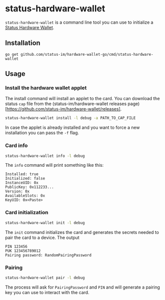 # status-hardware-wallet

`status-hardware-wallet` is a command line tool you can use to initialize a [Status Hardware Wallet](https://github.com/status-im/hardware-wallet).

## Installation

`go get github.com/status-im/hardware-wallet-go/cmd/status-hardware-wallet`

## Usage

### Install the hardware wallet applet

The install command will install an applet to the card.
You can download the status `cap` file from the (status-im/hardware-wallet releases page)[https://github.com/status-im/hardware-wallet/releases].

```bash
status-hardware-wallet install -l debug -a PATH_TO_CAP_FILE
```

In case the applet is already installed and you want to force a new installation you can pass the `-f` flag.

### Card info

```bash
status-hardware-wallet info -l debug
```

The `info` command will print something like this:

```
Installed: true
Initialized: false
InstanceUID: 0x
PublicKey: 0x112233...
Version: 0x
AvailableSlots: 0x
KeyUID: 0x<Paste>
```

### Card initialization


```bash
status-hardware-wallet init -l debug
```

The `init` command initializes the card and generates the secrets needed to pair the card to a device.
The output

```
PIN 123456
PUK 123456789012
Pairing password: RandomPairingPassword
```

### Pairing

```bash
status-hardware-wallet pair -l debug
```

The process will ask for `PairingPassword` and `PIN` and will generate a pairing key you can use to interact with the card.
